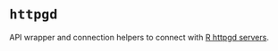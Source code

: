 # `httpgd`

API wrapper and connection helpers to connect with [R httpgd servers](https://github.com/nx10/httpgd).
